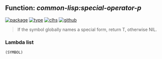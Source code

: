 ## Function: ***common-lisp:special-operator-p***
[![package](https://img.shields.io/badge/Package-COMMON--LISP-5f9ea0.svg?style=social&colorA=999999)](../) [![type](https://img.shields.io/badge/Type-Function-5f9ea0.svg?style=social&colorA=999999)](../#function) [![clhs](https://img.shields.io/badge/CLHS-SPECIAL--OPERATOR--P-5f9ea0.svg?style=social&colorA=999999)](http://www.lispworks.com/documentation/HyperSpec/Body/f_specia.htm) [![github](https://img.shields.io/badge/GitHub-View_the_source-5f9ea0.svg?style=social&colorA=999999&logo=github)](https://github.com/sbcl/sbcl/blob/master/src/code/macroexpand.lisp/) 

> If the symbol globally names a special form, return T, otherwise NIL.

### Lambda list
```
(SYMBOL)
```

